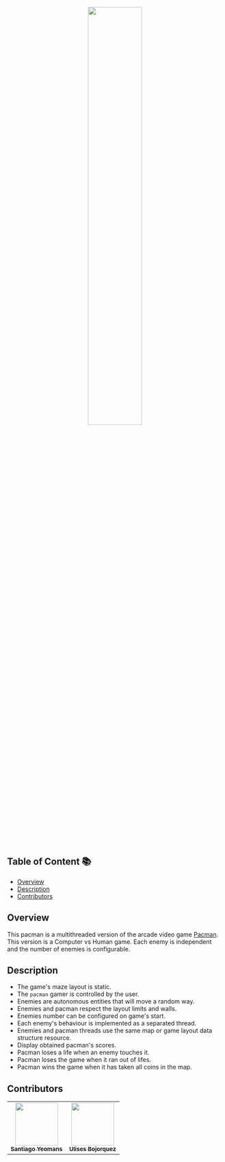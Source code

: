 <p align="center"><img width=50% src="https://images-wixmp-ed30a86b8c4ca887773594c2.wixmp.com/f/31c5ef3a-c8fd-4d20-b19c-bace7f78f285/dapghvb-3ddef599-4b47-4fb0-8b4f-f3175e4bbf70.png?token=eyJ0eXAiOiJKV1QiLCJhbGciOiJIUzI1NiJ9.eyJzdWIiOiJ1cm46YXBwOjdlMGQxODg5ODIyNjQzNzNhNWYwZDQxNWVhMGQyNmUwIiwiaXNzIjoidXJuOmFwcDo3ZTBkMTg4OTgyMjY0MzczYTVmMGQ0MTVlYTBkMjZlMCIsIm9iaiI6W1t7InBhdGgiOiJcL2ZcLzMxYzVlZjNhLWM4ZmQtNGQyMC1iMTljLWJhY2U3Zjc4ZjI4NVwvZGFwZ2h2Yi0zZGRlZjU5OS00YjQ3LTRmYjAtOGI0Zi1mMzE3NWU0YmJmNzAucG5nIn1dXSwiYXVkIjpbInVybjpzZXJ2aWNlOmZpbGUuZG93bmxvYWQiXX0.S2WHekX4e7XK9lOjU7v1rKgd2OrjOVND_fN3dsD7cGg"></p>

## Table of Content 📚
- [Overview](#overview)
- [Description](#description)
- [Contributors](#contributors)

## Overview
This pacman is a multithreaded version of the arcade video game [Pacman](https://en.wikipedia.org/wiki/Pac-Man). This version is a
Computer vs Human game. Each enemy is independent and the number of enemies is configurable. 

## Description
- The game's maze layout is static.
- The `pacman` gamer is controlled by the user.
- Enemies are autonomous entities that will move a random way.
- Enemies and pacman respect the layout limits and walls.
- Enemies number can be configured on game's start.
- Each enemy's behaviour is implemented as a separated thread.
- Enemies and pacman threads use the same map or game layout data structure resource.
- Display obtained pacman's scores.
- Pacman loses a life when an enemy touches it.
- Pacman loses the game when it ran out of lifes.
- Pacman wins the game when it has taken all coins in the map.

## Contributors
<table>
  <tr>
    <td align="center"><a href="https://github.com/SYM1000"><img src="https://avatars.githubusercontent.com/u/20364366?v=4" width="100px;" alt=""/><br /><sub><b>Santiago Yeomans</b></sub></a><br /></td>
    <td align="center"><a href="https://github.com/UlisesBojorquez"><img src="https://avatars.githubusercontent.com/u/35876113?v=4" width="100px;" alt=""/><br /><sub><b>Ulises Bojorquez</b></sub></a><br /></td>
  </tr>
